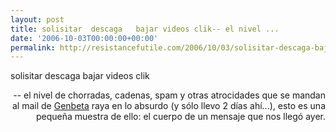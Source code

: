 ```yaml
---
layout: post
title: solisitar  descaga   bajar videos clik-- el nivel ...
date: '2006-10-03T00:00:00+00:00'
permalink: http://resistancefutile.com/2006/10/03/solisitar-descaga-bajar-videos-clik-el-nivel/
---
```

<p class="frase">solisitar  descaga   bajar videos clik</p><p align="right">-- el nivel de chorradas, cadenas, spam y otras atrocidades que se mandan al mail de <a href="http://genbeta.com">Genbeta</a> raya en lo absurdo (y sólo llevo 2 días ahí...), esto es una pequeña muestra de ello: el cuerpo de un mensaje que nos llegó ayer. </p>
